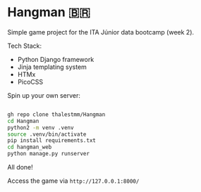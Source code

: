 # Hangman 🇧🇷

Simple game project for the ITA Júnior data bootcamp (week 2).

Tech Stack:
- Python Django framework
- Jinja templating system
- HTMx
- PicoCSS

Spin up your own server:
```bash

gh repo clone thalestmm/Hangman
cd Hangman
python2 -m venv .venv
source .venv/bin/activate
pip install requirements.txt
cd hangman_web
python manage.py runserver
```
All done!

Access the game via `http://127.0.0.1:8000/`